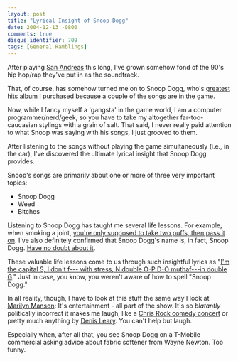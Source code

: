 ```yaml
---
layout: post
title: "Lyrical Insight of Snoop Dogg"
date: 2004-12-13 -0800
comments: true
disqus_identifier: 709
tags: [General Ramblings]
---
```

After playing [San
Andreas](http://www.amazon.com/exec/obidos/ASIN/B0001VGFK2/mhsvortex)
this long, I've grown somehow fond of the 90's hip hop/rap they've put
in as the soundtrack.
 
 That, of course, has somehow turned me on to Snoop Dogg, who's
[greatest hits
album](http://www.amazon.com/exec/obidos/ASIN/B00004SCDQ/mhsvortex) I
purchased because a couple of the songs are in the game.
 
 Now, while I fancy myself a 'gangsta' in the game world, I am a
computer programmer/nerd/geek, so you have to take my altogether
far-too-caucasian stylings with a grain of salt. That said, I never
really paid attention to what Snoop was saying with his songs, I just
grooved to them.
 
 After listening to the songs without playing the game simultaneously
(i.e., in the car), I've discovered the ultimate lyrical insight that
Snoop Dogg provides.
 
 Snoop's songs are primarily about one or more of three very important
topics:

-   Snoop Dogg
-   Weed
-   Bitches


 
 Listening to Snoop Dogg has taught me several life lessons. For
example, when smoking a joint, [you're only supposed to take two puffs,
then pass it
on](http://www.ohhla.com/anonymous/snoopdog/rhythm/pass_it.snp.txt).
I've also definitely confirmed that Snoop Dogg's name is, in fact, Snoop
Dogg. [Have no doubt about
it](http://www.ohhla.com/anonymous/snoopdog/dogstyle/who_am_i.snp.txt).
 
 These valuable life lessons come to us through such insightful lyrics
as "[I'm the capital S, I don't f--- with stress, N double O-P D-O
muthaf---in double
G](http://www.ohhla.com/anonymous/snoopdog/gamesold/still_a.snp.txt)."
Just in case, you know, you weren't aware of how to spell "Snoop Dogg."
 
 In all reality, though, I have to look at this stuff the same way I
look at [Marilyn Manson](http://www.marilynmanson.com/): It's
entertainment - all part of the show. It's so *blatantly* politically
incorrect it makes me laugh, like a [Chris Rock comedy
concert](http://www.amazon.com/exec/obidos/ASIN/B00026L9BQ/mhsvortex) or
pretty much anything by [Denis
Leary](http://www.amazon.com/exec/obidos/ASIN/B000005IKZ/mhsvortex). You
can't help but laugh.
 
 Especially when, after all that, you see Snoop Dogg on a T-Mobile
commercial asking advice about fabric softener from Wayne Newton. Too
funny.
